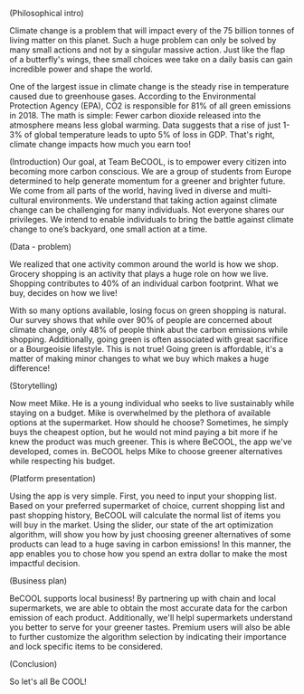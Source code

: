 
(Philosophical intro)

Climate change is a problem that will impact every of the 75 billion tonnes of
living matter on this planet. Such a huge problem can only be solved by many
small actions and not by a singular massive action. Just like the flap of a
butterfly's wings, thee small choices wee take on a daily basis can gain
incredible power and shape the world.

One of the largest issue in climate change is the steady rise in temperature
caused due to greenhouse gases. According to the Environmental Protection Agency
(EPA), CO2 is responsible for 81% of all green emissions in 2018. The math is
simple: Fewer carbon dioxide released into the atmosphere means less global
warming. Data suggests that a rise of just 1-3% of global temperature leads to
upto 5% of loss in GDP. That's right, climate change impacts how much you earn
too!

(Introduction) Our goal, at Team BeCOOL, is to empower every citizen into
becoming more carbon conscious. We are a group of students from Europe
determined to help generate momentum for a greener and brighter future. We come
from all parts of the world, having lived in diverse and multi-cultural
environments. We understand that taking action against climate change can be
challenging for many individuals. Not everyone shares our privileges. We intend
to enable individuals to bring the battle against climate change to one’s
backyard, one small action at a time.

(Data - problem)

We realized that one activity common around the world is how we shop. Grocery
shopping is an activity that plays a huge role on how we live. Shopping
contributes to 40% of an individual carbon footprint. What we buy, decides on
how we live!

With so many options available, losing focus on green shopping is natural. Our
survey shows that while over 90% of people are concerned about climate change,
only 48% of people think abut the carbon emissions while shopping. Additionally,
going green is often associated with great sacrifice or a Bourgeoisie lifestyle.
This is not true! Going green is affordable, it's a matter of making minor
changes to what we buy which makes a huge difference!

(Storytelling)

Now meet Mike. He is a young individual who seeks to live sustainably while
staying on a budget. Mike is overwhelmed by the plethora of available options at
the supermarket. How should he choose? Sometimes, he simply buys the cheapest
option, but he would not mind paying a bit more if he knew the product was much
greener. This is where BeCOOL, the app we've developed, comes in. BeCOOL helps
Mike to choose greener alternatives while respecting his budget.

(Platform presentation)

Using the app is very simple. First, you need to input your shopping list. Based
on your preferred supermarket of choice, current shopping list and past shopping
history, BeCOOL will calculate the normal list of items you will buy in the
market. Using the slider, our state of the art optimization algorithm, will show
you how by just choosing greener alternatives of some products can lead to a
huge saving in carbon emissions! In this manner, the app enables you to chose
how you spend an extra dollar to make the most impactful decision.

(Business plan)

BeCOOL supports local business! By partnering up with chain and local
supermarkets, we are able to obtain the most accurate data for the carbon
emission of each product. Additionally, we'll helpl supermarkets understand you
better to serve for your greener tastes. Premium users will also be able to
further customize the algorithm selection by indicating their importance and
lock specific items to be considered.

(Conclusion)

So let's all Be COOL!
